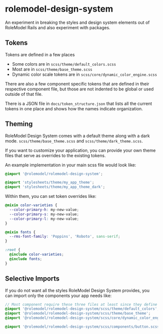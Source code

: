 # rolemodel-design-system

An experiment in breaking the styles and design system elements out of RoleModel Rails and also experiment with packages.

## Tokens

Tokens are defined in a few places

- Some colors are in `scss/theme/default_colors.scss`
- Most are in `scss/theme/base_theme.scss`
- Dynamic color scale tokens are in `scss/core/dynamic_color_engine.scss`

There are also a few component specific tokens that are defined in their respective component file, but those are not indented to be global or used outside of that file.

There is a JSON file in `docs/token_structure.json` that lists all the current tokens in one place and shows how the names indicate organization.

## Theming

RoleModel Design System comes with a default theme along with a dark mode. `scss/theme/base_theme.scss` and `scss/theme/dark_theme.scss`.

If you want to customize your application, you can provide your own theme files that serve as overrides to the existing tokens.

An example implementation in your main scss file would look like:

```scss
@import '@rolemodel/rolemodel-design-system';

@import 'stylesheets/theme/my_app_theme';
@import 'stylesheets/theme/my_app_theme_dark';
```

Within them, you can set token overrides like:

```scss
@mixin color-varieties {
  --color-primary-h: my-new-value;
  --color-primary-s: my-new-value;
  --color-primary-l: my-new-value;
}

@mixin fonts {
  --rms-font-family: 'Poppins', 'Roboto', sans-serif;
}

:root {
  @include color-varieties;
  @include fonts;
}
```

## Selective Imports

If you do not want all the styles RoleModel Design System provides, you can import only the components your app needs like:

```scss
// Most component require these three files at least since they define most of the tokens used throughout the components
@import '@rolemodel/rolemodel-design-system/scss/theme/default_colors';
@import '@rolemodel/rolemodel-design-system/scss/theme/base_theme';
@import '@rolemodel/rolemodel-design-system/scss/core/dynamic_color_engine';

@import '@rolemodel/rolemodel-design-system/scss/components/button.scss';
```

